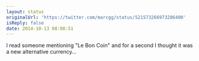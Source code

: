 ```yaml
---
layout: status
originalUrl: 'https://twitter.com/marcgg/status/521573266973286400'
isReply: false
date: 2014-10-13 08:08:51
---
```


I read someone mentioning "Le Bon Coin" and for a second I thought it was a new alternative currency…
